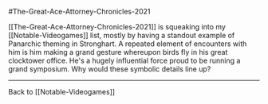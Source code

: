 #The-Great-Ace-Attorney-Chronicles-2021

[[The-Great-Ace-Attorney-Chronicles-2021]] is squeaking into my [[Notable-Videogames]] list, mostly by having a standout example of Panarchic theming in Stronghart.  A repeated element of encounters with him is him making a grand gesture whereupon birds fly in his great clocktower office.  He's a hugely influential force proud to be running a grand symposium.  Why would these symbolic details line up?

---
Back to [[Notable-Videogames]]